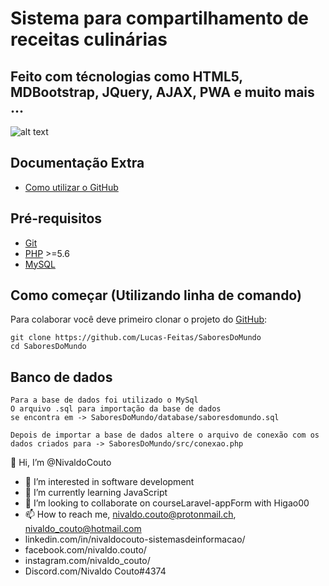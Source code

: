 # Sistema para compartilhamento de receitas culinárias
## Feito com técnologias como HTML5, MDBootstrap, JQuery, AJAX, PWA e muito mais ...

![alt text](https://raw.githubusercontent.com/Lucas-Feitas/SaboresDoMundo/master/images/prints/print1.jpg)

## Documentação Extra
* [Como utilizar o GitHub](https://docs.google.com/document/d/1tkLoMl36GVBOLx65DFY7RL-ss-EARA5kiWxK7eJA0Hs/)

## Pré-requisitos
* [Git](https://git-scm.com)
* [PHP](http://php.net) >=5.6
* [MySQL](https://www.mysql.com)

## Como começar (Utilizando linha de comando)
Para colaborar você deve primeiro clonar o projeto do [GitHub](https://github.com/Lucas-Feitas/SaboresDoMundo):
```
git clone https://github.com/Lucas-Feitas/SaboresDoMundo
cd SaboresDoMundo
```
## Banco de dados
```
Para a base de dados foi utilizado o MySql
O arquivo .sql para importação da base de dados 
se encontra em -> SaboresDoMundo/database/saboresdomundo.sql

Depois de importar a base de dados altere o arquivo de conexão com os 
dados criados para -> SaboresDoMundo/src/conexao.php
```

 👋 Hi, I’m @NivaldoCouto
- 👀 I’m interested in software development
- 🌱 I’m currently learning JavaScript
- 💞️ I’m looking to collaborate on courseLaravel-appForm with Higao00
- 📫 How to reach me, nivaldo.couto@protonmail.ch, nivaldo_couto@hotmail.com
- linkedin.com/in/nivaldocouto-sistemasdeinformacao/
- facebook.com/nivaldo.couto/
- instagram.com/nivaldo_couto/
- Discord.com/Nivaldo Couto#4374

<!---
NivaldoCouto/NivaldoCouto is a ✨ special ✨ repository because its `README.md` (this file) appears on your GitHub profile.
You can click the Preview link to take a look at your changes.
-->
